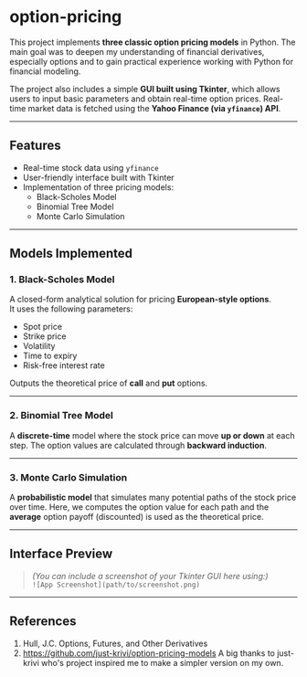 # option-pricing

This project implements **three classic option pricing models** in Python. The main goal was to deepen my understanding of financial derivatives, especially options and to gain practical experience working with Python for financial modeling.

The project also includes a simple **GUI built using Tkinter**, which allows users to input basic parameters and obtain real-time option prices. Real-time market data is fetched using the **Yahoo Finance (via `yfinance`) API**.

---

## Features

- Real-time stock data using `yfinance`
- User-friendly interface built with Tkinter
- Implementation of three pricing models:
  - Black-Scholes Model
  - Binomial Tree Model
  - Monte Carlo Simulation

---

## Models Implemented

### 1. Black-Scholes Model  
A closed-form analytical solution for pricing **European-style options**.  
It uses the following parameters:

- Spot price
- Strike price
- Volatility
- Time to expiry
- Risk-free interest rate

Outputs the theoretical price of **call** and **put** options.

---

### 2. Binomial Tree Model  
A **discrete-time** model where the stock price can move **up or down** at each step. The option values are calculated through **backward induction**.

---

### 3. Monte Carlo Simulation  
A **probabilistic model** that simulates many potential paths of the stock price over time. Here, we computes the option value for each path and the **average** option payoff (discounted) is used as the theoretical price.

---

## Interface Preview 

> *(You can include a screenshot of your Tkinter GUI here using:)*  
> `![App Screenshot](path/to/screenshot.png)`

---

## References 

1. Hull, J.C. Options, Futures, and Other Derivatives
2. https://github.com/just-krivi/option-pricing-models
   A big thanks to just-krivi who's project inspired me to make a simpler version on my own.

